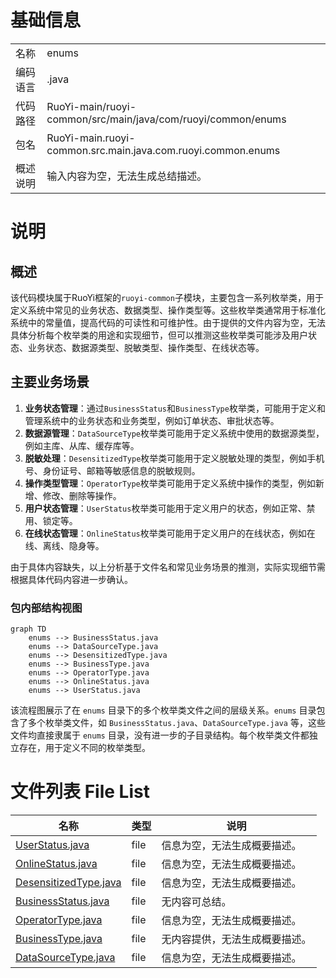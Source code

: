 # 基础信息

|      |      |
|------|------|
| 名称 | enums |
| 编码语言 | .java |
| 代码路径 | RuoYi-main/ruoyi-common/src/main/java/com/ruoyi/common/enums |
| 包名 | RuoYi-main.ruoyi-common.src.main.java.com.ruoyi.common.enums |
| 概述说明 | 输入内容为空，无法生成总结描述。 |

# 说明

## 概述
该代码模块属于RuoYi框架的`ruoyi-common`子模块，主要包含一系列枚举类，用于定义系统中常见的业务状态、数据类型、操作类型等。这些枚举类通常用于标准化系统中的常量值，提高代码的可读性和可维护性。由于提供的文件内容为空，无法具体分析每个枚举类的用途和实现细节，但可以推测这些枚举类可能涉及用户状态、业务状态、数据源类型、脱敏类型、操作类型、在线状态等。

## 主要业务场景
1. **业务状态管理**：通过`BusinessStatus`和`BusinessType`枚举类，可能用于定义和管理系统中的业务状态和业务类型，例如订单状态、审批状态等。
2. **数据源管理**：`DataSourceType`枚举类可能用于定义系统中使用的数据源类型，例如主库、从库、缓存库等。
3. **脱敏处理**：`DesensitizedType`枚举类可能用于定义脱敏处理的类型，例如手机号、身份证号、邮箱等敏感信息的脱敏规则。
4. **操作类型管理**：`OperatorType`枚举类可能用于定义系统中操作的类型，例如新增、修改、删除等操作。
5. **用户状态管理**：`UserStatus`枚举类可能用于定义用户的状态，例如正常、禁用、锁定等。
6. **在线状态管理**：`OnlineStatus`枚举类可能用于定义用户的在线状态，例如在线、离线、隐身等。

由于具体内容缺失，以上分析基于文件名和常见业务场景的推测，实际实现细节需根据具体代码内容进一步确认。


### 包内部结构视图

```mermaid
graph TD
    enums --> BusinessStatus.java
    enums --> DataSourceType.java
    enums --> DesensitizedType.java
    enums --> BusinessType.java
    enums --> OperatorType.java
    enums --> OnlineStatus.java
    enums --> UserStatus.java
```

该流程图展示了在 `enums` 目录下的多个枚举类文件之间的层级关系。`enums` 目录包含了多个枚举类文件，如 `BusinessStatus.java`、`DataSourceType.java` 等，这些文件均直接隶属于 `enums` 目录，没有进一步的子目录结构。每个枚举类文件都独立存在，用于定义不同的枚举类型。

# 文件列表 File List

| 名称   | 类型  | 说明 |
|-------|------|-------------|
| [UserStatus.java](UserStatus.md) | file | 信息为空，无法生成概要描述。 |
| [OnlineStatus.java](OnlineStatus.md) | file | 信息为空，无法生成概要描述。 |
| [DesensitizedType.java](DesensitizedType.md) | file | 信息为空，无法生成概要描述。 |
| [BusinessStatus.java](BusinessStatus.md) | file | 无内容可总结。 |
| [OperatorType.java](OperatorType.md) | file | 信息为空，无法生成概要描述。 |
| [BusinessType.java](BusinessType.md) | file | 无内容提供，无法生成概要描述。 |
| [DataSourceType.java](DataSourceType.md) | file | 信息为空，无法生成概要描述。 |


